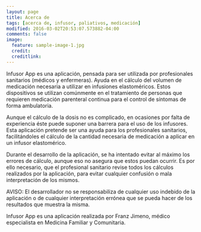```yaml
---
layout: page
title: Acerca de
tags: [acerca de, infusor, paliativos, medicación]
modified: 2016-03-02T20:53:07.573882-04:00
comments: false
image:
  feature: sample-image-1.jpg
  credit: 
  creditlink: 
---
```

Infusor App es una aplicación, pensada para ser utilizada por profesionales sanitarios (médicos y enfermeras). Ayuda en el cálculo del volumen de medicación necesaria a utilizar en infusiones elastoméricos. Estos dispositivos se utilizan comúnmente en el tratamiento de personas que requieren medicación parenteral continua para el control de síntomas de forma ambulatoria.

Aunque el cálculo de la dosis no es complicado, en ocasiones por falta de experiencia éste puede suponer una barrera para el uso de los infusores. Esta aplicación pretende ser una ayuda para los profesionales sanitarios, facilitándoles el cálculo de la cantidad necesaria de medicación a aplicar en un infusor elastomérico.

Durante el desarrollo de la aplicación, se ha intentado evitar al máximo los errores de cálculo, aunque eso no asegura que estos puedan ocurrir. Es por ello necesario, que el profesional sanitario revise todos los cálculos realizados por la aplicación, para evitar cualquier confusión o mala interpretación de los mismos.

AVISO: 
El desarrollador no se responsabiliza de cualquier uso indebido de la aplicación o de cualquier interpretación errónea que se pueda hacer de los resultados que muestra la misma.

Infusor App es una aplicación realizada por Franz Jimeno, médico especialista en Medicina Familiar y Comunitaria.

